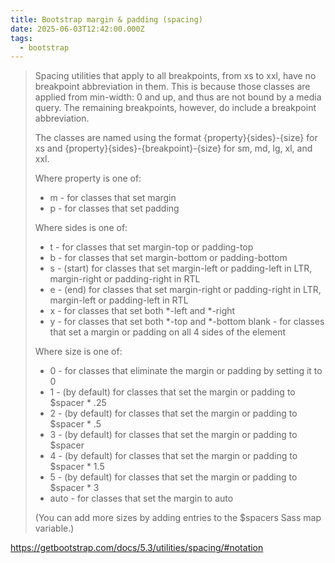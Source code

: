 ```yaml
---
title: Bootstrap margin & padding (spacing)
date: 2025-06-03T12:42:00.000Z
tags:
  - bootstrap
---
```


> Spacing utilities that apply to all breakpoints, from xs to xxl, have no breakpoint abbreviation in them. This is because those classes are applied from min-width: 0 and up, and thus are not bound by a media query. The remaining breakpoints, however, do include a breakpoint abbreviation.
>
> The classes are named using the format {property}{sides}-{size} for xs and {property}{sides}-{breakpoint}-{size} for sm, md, lg, xl, and xxl.
>
> Where property is one of:
>
> - m - for classes that set margin
> - p - for classes that set padding
>
> Where sides is one of:
>
> - t - for classes that set margin-top or padding-top
> - b - for classes that set margin-bottom or padding-bottom
> - s - (start) for classes that set margin-left or padding-left in LTR, margin-right or padding-right in RTL
> - e - (end) for classes that set margin-right or padding-right in LTR, margin-left or padding-left in RTL
> - x - for classes that set both *-left and *-right
> - y - for classes that set both *-top and *-bottom
blank - for classes that set a margin or padding on all 4 sides of the element
>
>  Where size is one of:
>
> - 0 - for classes that eliminate the margin or padding by setting it to 0
> - 1 - (by default) for classes that set the margin or padding to $spacer * .25
> - 2 - (by default) for classes that set the margin or padding to $spacer * .5
> - 3 - (by default) for classes that set the margin or padding to $spacer
> - 4 - (by default) for classes that set the margin or padding to $spacer * 1.5
> - 5 - (by default) for classes that set the margin or padding to $spacer * 3
> - auto - for classes that set the margin to auto
>
> (You can add more sizes by adding entries to the $spacers Sass map variable.)

<https://getbootstrap.com/docs/5.3/utilities/spacing/#notation>
